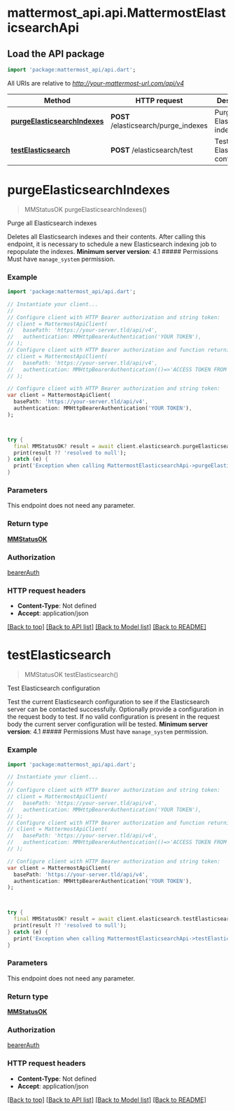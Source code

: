 # mattermost_api.api.MattermostElasticsearchApi

## Load the API package
```dart
import 'package:mattermost_api/api.dart';
```

All URIs are relative to *http://your-mattermost-url.com/api/v4*

Method | HTTP request | Description
------------- | ------------- | -------------
[**purgeElasticsearchIndexes**](MattermostElasticsearchApi.md#purgeelasticsearchindexes) | **POST** /elasticsearch/purge_indexes | Purge all Elasticsearch indexes
[**testElasticsearch**](MattermostElasticsearchApi.md#testelasticsearch) | **POST** /elasticsearch/test | Test Elasticsearch configuration


# **purgeElasticsearchIndexes**
> MMStatusOK purgeElasticsearchIndexes()

Purge all Elasticsearch indexes

Deletes all Elasticsearch indexes and their contents. After calling this endpoint, it is necessary to schedule a new Elasticsearch indexing job to repopulate the indexes. __Minimum server version__: 4.1 ##### Permissions Must have `manage_system` permission. 

### Example
```dart
import 'package:mattermost_api/api.dart';

// Instantiate your client...
//
// Configure client with HTTP Bearer authorization and string token:
// client = MattermostApiClient(
//   basePath: 'https://your-server.tld/api/v4',
//   authentication: MMHttpBearerAuthentication('YOUR TOKEN'),
// );
// Configure client with HTTP Bearer authorization and function returning a string:
// client = MattermostApiClient(
//   basePath: 'https://your-server.tld/api/v4',
//   authentication: MMHttpBearerAuthentication(()=>'ACCESS TOKEN FROM FUNCTION'),
// );

// Configure client with HTTP Bearer authorization and string token:
var client = MattermostApiClient(
  basePath: 'https://your-server.tld/api/v4',
  authentication: MMHttpBearerAuthentication('YOUR TOKEN'),
);



try {
  final MMStatusOK? result = await client.elasticsearch.purgeElasticsearchIndexes(); // await the Future<MMStatusOK?>
  print(result ?? 'resolved to null');
} catch (e) {
  print('Exception when calling MattermostElasticsearchApi->purgeElasticsearchIndexes: $e\n');
}

```

### Parameters
This endpoint does not need any parameter.

### Return type

[**MMStatusOK**](MMStatusOK.md)

### Authorization

[bearerAuth](../GENERATED_README.md#bearerAuth)

### HTTP request headers

 - **Content-Type**: Not defined
 - **Accept**: application/json

[[Back to top]](#) [[Back to API list]](../GENERATED_README.md#documentation-for-api-endpoints) [[Back to Model list]](../GENERATED_README.md#documentation-for-models) [[Back to README]](../GENERATED_README.md)

# **testElasticsearch**
> MMStatusOK testElasticsearch()

Test Elasticsearch configuration

Test the current Elasticsearch configuration to see if the Elasticsearch server can be contacted successfully. Optionally provide a configuration in the request body to test. If no valid configuration is present in the request body the current server configuration will be tested.  __Minimum server version__: 4.1 ##### Permissions Must have `manage_system` permission. 

### Example
```dart
import 'package:mattermost_api/api.dart';

// Instantiate your client...
//
// Configure client with HTTP Bearer authorization and string token:
// client = MattermostApiClient(
//   basePath: 'https://your-server.tld/api/v4',
//   authentication: MMHttpBearerAuthentication('YOUR TOKEN'),
// );
// Configure client with HTTP Bearer authorization and function returning a string:
// client = MattermostApiClient(
//   basePath: 'https://your-server.tld/api/v4',
//   authentication: MMHttpBearerAuthentication(()=>'ACCESS TOKEN FROM FUNCTION'),
// );

// Configure client with HTTP Bearer authorization and string token:
var client = MattermostApiClient(
  basePath: 'https://your-server.tld/api/v4',
  authentication: MMHttpBearerAuthentication('YOUR TOKEN'),
);



try {
  final MMStatusOK? result = await client.elasticsearch.testElasticsearch(); // await the Future<MMStatusOK?>
  print(result ?? 'resolved to null');
} catch (e) {
  print('Exception when calling MattermostElasticsearchApi->testElasticsearch: $e\n');
}

```

### Parameters
This endpoint does not need any parameter.

### Return type

[**MMStatusOK**](MMStatusOK.md)

### Authorization

[bearerAuth](../GENERATED_README.md#bearerAuth)

### HTTP request headers

 - **Content-Type**: Not defined
 - **Accept**: application/json

[[Back to top]](#) [[Back to API list]](../GENERATED_README.md#documentation-for-api-endpoints) [[Back to Model list]](../GENERATED_README.md#documentation-for-models) [[Back to README]](../GENERATED_README.md)

